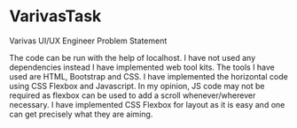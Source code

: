 # VarivasTask
Varivas UI/UX Engineer Problem Statement


The code can be run with the help of localhost. I have not used any dependencies instead I have implemented web tool kits. The tools I have used are HTML, Bootstrap and CSS. I have implemented the horizontal code using CSS Flexbox and Javascript. In my opinion, JS code may not be required as flexbox can be used to add a scroll whenever/wherever necessary. I have implemented CSS Flexbox for layout as it is easy and one can get precisely what they are aiming. 
